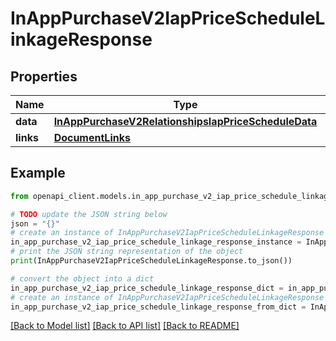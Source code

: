 # InAppPurchaseV2IapPriceScheduleLinkageResponse


## Properties

Name | Type | Description | Notes
------------ | ------------- | ------------- | -------------
**data** | [**InAppPurchaseV2RelationshipsIapPriceScheduleData**](InAppPurchaseV2RelationshipsIapPriceScheduleData.md) |  | 
**links** | [**DocumentLinks**](DocumentLinks.md) |  | 

## Example

```python
from openapi_client.models.in_app_purchase_v2_iap_price_schedule_linkage_response import InAppPurchaseV2IapPriceScheduleLinkageResponse

# TODO update the JSON string below
json = "{}"
# create an instance of InAppPurchaseV2IapPriceScheduleLinkageResponse from a JSON string
in_app_purchase_v2_iap_price_schedule_linkage_response_instance = InAppPurchaseV2IapPriceScheduleLinkageResponse.from_json(json)
# print the JSON string representation of the object
print(InAppPurchaseV2IapPriceScheduleLinkageResponse.to_json())

# convert the object into a dict
in_app_purchase_v2_iap_price_schedule_linkage_response_dict = in_app_purchase_v2_iap_price_schedule_linkage_response_instance.to_dict()
# create an instance of InAppPurchaseV2IapPriceScheduleLinkageResponse from a dict
in_app_purchase_v2_iap_price_schedule_linkage_response_from_dict = InAppPurchaseV2IapPriceScheduleLinkageResponse.from_dict(in_app_purchase_v2_iap_price_schedule_linkage_response_dict)
```
[[Back to Model list]](../README.md#documentation-for-models) [[Back to API list]](../README.md#documentation-for-api-endpoints) [[Back to README]](../README.md)


